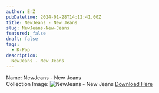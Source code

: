 ```yaml
---
author: ErZ
pubDatetime: 2024-01-28T14:12:41.00Z
title: NewJeans - New Jeans
slug: NewJeans-New-Jeans
featured: false
draft: false
tags:
  - K-Pop
description:
  NewJeans - New Jeans
---
```

Name: NewJeans - New Jeans<br>
Collection Image: ![NewJeans - New Jeans](https://ucarecdn.com/fcee57eb-5241-4310-8920-d7bc8eb74836/-/preview/300x300/-/quality/smart_retina/-/format/auto/)
[Download Here](https://cuty.io/NewJeansNewJ)